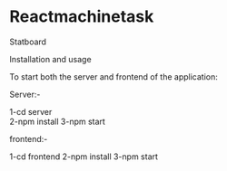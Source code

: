 # Reactmachinetask
Statboard

Installation and usage

To start both the server and frontend of the application:

Server:-

1-cd server  
2-npm install
3-npm start

frontend:-

1-cd frontend
2-npm install
3-npm start


